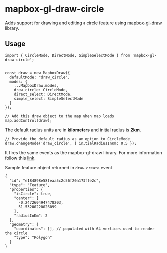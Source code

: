 # mapbox-gl-draw-circle

Adds support for drawing and editing a circle feature using [mapbox-gl-draw](https://github.com/mapbox/mapbox-gl-draw) library.

## Usage

```
import { CircleMode, DirectMode, SimpleSelectMode } from 'mapbox-gl-draw-circle';


const draw = new MapboxDraw({
  defaultMode: "draw_circle",
  modes: {
    ...MapboxDraw.modes,
    draw_circle: CircleMode,
    direct_select: DirectMode,
    simple_select: SimpleSelectMode
  }
});

// Add this draw object to the map when map loads
map.addControl(draw);
```

The default radius units are in **kilometers** and initial radius is **2km**.

```
// Provide the default radius as an option to CircleMode
draw.changeMode('draw_circle', { initialRadiusInKm: 0.5 });
```

It fires the same events as the mapbox-gl-draw library. For more information follow this [link](https://github.com/mapbox/mapbox-gl-draw/blob/master/docs/API.md#events).

Sample feature object returned in `draw.create` event
```
{
  "id": "e184898e58feaa5c2c56f20a178ffe2c",
  "type": "Feature",
  "properties": {
    "isCircle": true,
    "center": [
      -0.2472604947478203,
      51.53200220026099
    ],
    "radiusInKm": 2
  },
  "geometry": {
    "coordinates": [], // populated with 64 vertices used to render the circle
    "type": "Polygon"
  }
}
```
